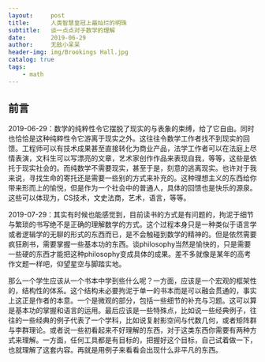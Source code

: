 ```yaml
---
layout:     post
title:      人类智慧皇冠上最灿烂的明珠
subtitle:   谈一点点对于数学的理解
date:       2019-06-29
author:     无敌小呆呆
header-img: img/Brookings Hall.jpg
catalog: true
tags:
    - math
---
```


## 前言

2019-06-29：数学的纯粹性令它摆脱了现实的与表象的束缚，给了它自由。同时也恰恰是这种纯粹性令它游离于现实之外。这往往令数学工作者找不到现实的回馈。工程师可以有技术成果甚至直接转化为商业产品，法学工作者可以在法庭上尽情表演，文科生可以写漂亮的文章，艺术家创作作品来表现自我，等等，这些是依托于现实社会的。而纯数学不需要现实，甚至于是，刻意的逃离现实。也许对于我来说，寻找生命的寄托还是需要一些别的方式来补充的。这种理想主义的东西给你带来形而上的愉悦，但是作为一个社会中的普通人，具体的回馈也是快乐的源泉。这些可以体现为，CS技术，文史法商，艺术，语言，等等。

2019-07-29：其实有时候也能感觉到，目前读书的方式是有问题的，拘泥于细节与繁琐的书写绝不是正确的理解数学的方式。这个过程本身只是一种类似于语言学或者逻辑学的无聊的形式的东西而已，是不会触碰到数学的精神的。但是依然需要疯狂刷书，需要掌握一些基本功的东西。谈philosophy当然是愉快的，只是需要一些硬的东西才能把这种philosophy变成具体的成果。差不多就像是某年的高考作文题一样吧，仰望星空与脚踏实地。

那么一个学生应该从一个书本中学到些什么呢？一方面，应该是一个宏观的框架性的，结构性的体系。这个结构未必要拘泥于单一的书本而是可以融会贯通的，事实上这正是作者的本意。一个是微观的部分，包括一些细节的补充与习题。这可以算是基本功的掌握和语言的运用。最后应该是一些特殊点，比如说一些经典例子，往往的一些经典的例子代表了一个学科，比如说复射影空间与代数几何，或者矩阵群与李群理论。或者说一些初看起来不好理解的东西，对于这类东西你需要有两种方式来理解。一方面，任何工具都是有目标的，把握好这个目标，自己试着做一下，也就理解了这套内容。再就是用例子来看看会出现什么非平凡的东西。

